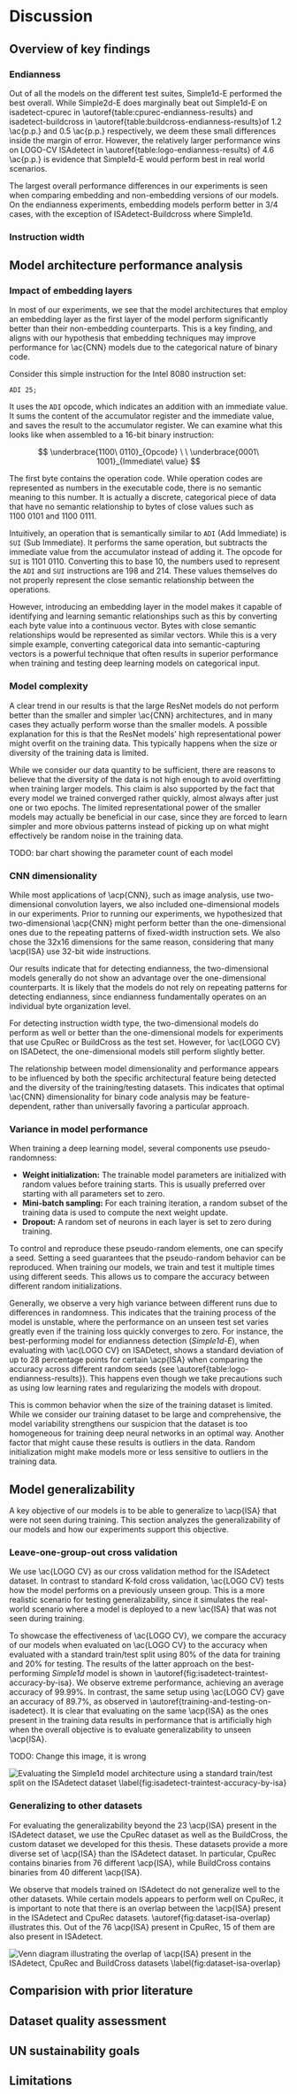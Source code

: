 # Discussion

## Overview of key findings

<!--
(Stian)
- Superior performance of Simple1d-E
- Bar chart with performance on each ISA
- Statistical significance
-->

### Endianness

<!--
ISAdetect logocv: embedding higher performance across the board
- added complexity of resnet does not improve results
- 1D vs 2D, similar performance, but 1d marginally better.
- Simple 1d & 2d embedding models able to diff between ISAs with same instruction set but different endianness

CPURec: embedding higher performance across the board, but less that ISAdetect logocv
- 1D vs 2D, similar performance, but 2d marginally better.
- Seen archs perform well, with 100% accuracy, but is able to decte archs like blackfin rl78 rx etc very well.
- More correctly guesses than wrong

buildcross: very similar across all models, but 1d no embedding is best
- worse overall performance than cpu rec and isadetect

isadetect & buildcross on cpu rec:
- surprisingly does not improve performance
- 1d embedding is best
- embedding best

Key take aways:
- 1d better at endianness, allthough marginally. Depends on suite, but never performs much worse.
- Embedding seems best for endianness, and performs better on 3/4 cases. Huge diff on LOGO cv isadetect. The roles are reversed when testing on BuildCross though.
- The larger complexity of resnet does not improve results, and usually performs worse.
- Although results seem promesing on LOGO cv for isadetect, the performance on cpu rec and buildcross is not as good.
- Buildcross has no overlap with isadetect, except m68k, and is not as good as cpu rec.
 -->

Out of all the models on the different test suites, Simple1d-E performed the best overall. While Simple2d-E does marginally beat out Simple1d-E on isadetect-cpurec in \autoref{table:cpurec-endianness-results} and isadetect-buildcross in \autoref{table:buildcross-endianness-results}of 1.2 \ac{p.p.} and 0.5 \ac{p.p.} respectively, we deem these small differences inside the margin of error. However, the relatively larger performance wins on LOGO-CV ISAdetect in \autoref{table:logo-endianness-results} of 4.6 \ac{p.p.} is evidence that Simple1d-E would perform best in real world scenarios.

The largest overall performance differences in our experiments is seen when comparing embedding and non-embedding versions of our models. On the endianness experiments, embedding models perform better in 3/4 cases, with the exception of ISAdetect-Buildcross where Simple1d.

### Instruction width

## Model architecture performance analysis

<!--
(Mikkel)
- Why embeddings work so well
- Why larger models do not perform better
- 1D vs 2D
  - 2D better at instruction width? Why?
- Variability ("flakyness") in model performance
-->

### Impact of embedding layers

In most of our experiments, we see that the model architectures that employ an embedding layer as the first layer of the model perform significantly better than their non-embedding counterparts. This is a key finding, and aligns with our hypothesis that embedding techniques may improve performance for \ac{CNN} models due to the categorical nature of binary code.

Consider this simple instruction for the Intel 8080 instruction set:

```assembly
ADI 25;
```

It uses the `ADI` opcode, which indicates an addition with an immediate value. It sums the content of the accumulator register and the immediate value, and saves the result to the accumulator register. We can examine what this looks like when assembled to a 16-bit binary instruction:

$$
\underbrace{1100\ 0110}_{Opcode} \ \ \underbrace{0001\ 1001}_{Immediate\ value}
$$

The first byte contains the operation code. While operation codes are represented as numbers in the executable code, there is no semantic meaning to this number. It is actually a discrete, categorical piece of data that have no semantic relationship to bytes of close values such as $1100\ 0101$ and $1100\ 0111$.

Intuitively, an operation that is semantically similar to `ADI` (Add Immediate) is `SUI` (Sub Immediate). It performs the same operation, but subtracts the immediate value from the accumulator instead of adding it. The opcode for `SUI` is $1101\ 0110$. Converting this to base 10, the numbers used to represent the `ADI` and `SUI` instructions are 198 and 214. These values themselves do not properly represent the close semantic relationship between the operations.

However, introducing an embedding layer in the model makes it capable of identifying and learning semantic relationships such as this by converting each byte value into a continuous vector. Bytes with close semantic relationships would be represented as similar vectors. While this is a very simple example, converting categorical data into semantic-capturing vectors is a powerful technique that often results in superior performance when training and testing deep learning models on categorical input.

### Model complexity

A clear trend in our results is that the large ResNet models do not perform better than the smaller and simpler \ac{CNN} architectures, and in many cases they actually perform worse than the smaller models. A possible explanation for this is that the ResNet models' high representational power might overfit on the training data. This typically happens when the size or diversity of the training data is limited.

While we consider our data quantity to be sufficient, there are reasons to believe that the diversity of the data is not high enough to avoid overfitting when training larger models. This claim is also supported by the fact that every model we trained converged rather quickly, almost always after just one or two epochs. The limited representational power of the smaller models may actually be beneficial in our case, since they are forced to learn simpler and more obvious patterns instead of picking up on what might effectively be random noise in the training data.

TODO: bar chart showing the parameter count of each model

### CNN dimensionality

While most applications of \acp{CNN}, such as image analysis, use two-dimensional convolution layers, we also included one-dimensional models in our experiments. Prior to running our experiments, we hypothesized that two-dimensional \acp{CNN} might perform better than the one-dimensional ones due to the repeating patterns of fixed-width instruction sets. We also chose the 32x16 dimensions for the same reason, considering that many \acp{ISA} use 32-bit wide instructions.

Our results indicate that for detecting endianness, the two-dimensional models generally do not show an advantage over the one-dimensional counterparts. It is likely that the models do not rely on repeating patterns for detecting endianness, since endianness fundamentally operates on an individual byte organization level.

For detecting instruction width type, the two-dimensional models do perform as well or better than the one-dimensional models for experiments that use CpuRec or BuildCross as the test set. However, for \ac{LOGO CV} on ISADetect, the one-dimensional models still perform slightly better.

The relationship between model dimensionality and performance appears to be influenced by both the specific architectural feature being detected and the diversity of the training/testing datasets. This indicates that optimal \ac{CNN} dimensionality for binary code analysis may be feature-dependent, rather than universally favoring a particular approach.

### Variance in model performance

When training a deep learning model, several components use pseudo-randomness:

- **Weight initialization:** The trainable model parameters are initialized with random values before training starts. This is usually preferred over starting with all parameters set to zero.
- **Mini-batch sampling:** For each training iteration, a random subset of the training data is used to compute the next weight update.
- **Dropout:** A random set of neurons in each layer is set to zero during training.

To control and reproduce these pseudo-random elements, one can specify a seed. Setting a seed guarantees that the pseudo-random behavior can be reproduced. When training our models, we train and test it multiple times using different seeds. This allows us to compare the accuracy between different random initializations.

Generally, we observe a very high variance between different runs due to differences in randomness. This indicates that the training process of the model is unstable, where the performance on an unseen test set varies greatly even if the training loss quickly converges to zero. For instance, the best-performing model for endianness detection (_Simple1d-E_), when evaluating with \ac{LOGO CV} on ISADetect, shows a standard deviation of up to 28 percentage points for certain \acp{ISA} when comparing the accuracy across different random seeds (see \autoref{table:logo-endianness-results}). This happens even though we take precautions such as using low learning rates and regularizing the models with dropout.

This is common behavior when the size of the training dataset is limited. While we consider our training dataset to be large and comprehensive, the model variability strengthens our suspicion that the dataset is too homogeneous for training deep neural networks in an optimal way. Another factor that might cause these results is outliers in the data. Random initialization might make models more or less sensitive to outliers in the training data.

## Model generalizability

<!--
- LOGO already tests this
  - Show comparison to regular leave-one-out cross validation to prove that it overfits if not using LOGO CV
- Why does this not convert well to CpuRec and BuildCross?
  - Models might be memorizing specific ISA characteristics rather than learning generalizable features
  - Limited sample size
  - Greater diversity of architectures
    - Struggles with 8-bit?
  - Statistical significance
- Does training on BuildCross improve performance?
- Visualize some grayscale images
- Learning rate converges fast relative to the amount of data we have, suggest that it is fitting to something
-->

A key objective of our models is to be able to generalize to \acp{ISA} that were not seen during training. This section analyzes the generalizability of our models and how our experiments support this objective.

### Leave-one-group-out cross validation

We use \ac{LOGO CV} as our cross validation method for the ISAdetect dataset. In contrast to standard K-fold cross validation, \ac{LOGO CV} tests how the model performs on a previously unseen group. This is a more realistic scenario for testing generalizability, since it simulates the real-world scenario where a model is deployed to a new \ac{ISA} that was not seen during training.

To showcase the effectiveness of \ac{LOGO CV}, we compare the accuracy of our models when evaluated on \ac{LOGO CV} to the accuracy when evaluated with a standard train/test split using 80% of the data for training and 20% for testing. The results of the latter approach on the best-performing _Simple1d_ model is shown in \autoref{fig:isadetect-traintest-accuracy-by-isa}. We observe extreme performance, achieving an average accuracy of 99.99%. In contrast, the same setup using \ac{LOGO CV} gave an accuracy of 89.7%, as observed in \autoref{training-and-testing-on-isadetect}. It is clear that evaluating on the same \acp{ISA} as the ones present in the training data results in performance that is artificially high when the overall objective is to evaluate generalizability to unseen \acp{ISA}.

TODO: Change this image, it is wrong

![Evaluating the _Simple1d_ model architecture using a standard train/test split on the ISAdetect dataset \label{fig:isadetect-traintest-accuracy-by-isa}](./images/isadetect-traintest-accuracy-by-isa.png)

### Generalizing to other datasets

For evaluating the generalizability beyond the 23 \acp{ISA} present in the ISAdetect dataset, we use the CpuRec dataset as well as the BuildCross, the custom dataset we developed for this thesis. These datasets provide a more diverse set of \acp{ISA} than the ISAdetect dataset. In particular, CpuRec contains binaries from 76 different \acp{ISA}, while BuildCross contains binaries from 40 different \acp{ISA}.

We observe that models trained on ISAdetect do not generalize well to the other datasets. While certain models appears to perform well on CpuRec, it is important to note that there is an overlap between the \acp{ISA} present in the ISAdetect and CpuRec datasets. \autoref{fig:dataset-isa-overlap} illustrates this. Out of the 76 \acp{ISA} present in CpuRec, 15 of them are also present in ISAdetect.

![Venn diagram illustrating the overlap of \acp{ISA} present in the ISAdetect, CpuRec and BuildCross datasets \label{fig:dataset-isa-overlap}](./images/dataset-isa-overlap.png)

## Comparision with prior literature

<!--
(Stian)
- Compare to Andreassen
- Critique of Andreassen
  - Doesn’t exclude previously seen architectures when testing on CPURec
  - Lacking a lot of labels and mislabeling certain things
  -->

## Dataset quality assessment

<!--
5.5.1 ISADetect Dataset

Strengths and limitations
Representation of mainstream vs. exotic architectures
Similar architectures impact logocv and balance? (ref powerpc vs powerpcspe, armel armhf)

5.5.2 CPURec Dataset

Single binary per ISA limitation
Misclassification issues
Statistical reliability concerns

5.5.3 BuildCross Dataset

Library code rather than executables, impact on results
Which libraries and why, (maybe this should be in methododology?)
Limited to ELF-supported architectures
Dependency on external toolchain (mikpe's GitHub)
Quantity and quality of gathered data
improves instruction width but not endianness. why?
-->

## UN sustainability goals

<!--
- Smaller models use less power which is good
- https://www.ntnu.no/excited/b%C3%A6rekraft-i-it-utdanning
-->

## Limitations

<!--
- Only two target features
- Black-box models – hard to interpret why it doesn't generalize that well
- Training on more than just code sections?
- File splitting implications
-->
